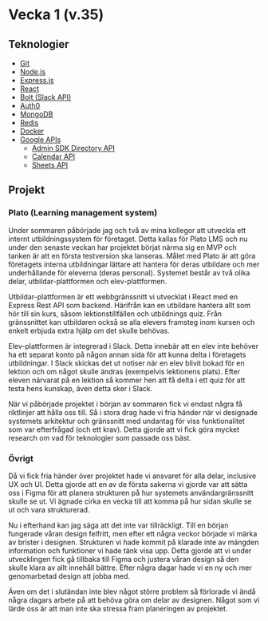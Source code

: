 # Vecka 1 (v.35)

## Teknologier
- [Git](https://git-scm.com/)
- [Node.js](https://nodejs.org/en/)
- [Express.js](https://expressjs.com/)
- [React](https://reactjs.org/)
- [Bolt (Slack API)](https://slack.dev/bolt-js/tutorial/getting-started)
- [Auth0](https://auth0.com/)
- [MongoDB](https://www.mongodb.com/)
- [Redis](https://redis.io/)
- [Docker](https://www.docker.com/)
- [Google APIs](https://developers.google.com/apis-explorer)
    - [Admin SDK Directory API](https://developers.google.com/admin-sdk/directory/reference/rest)
    - [Calendar API](https://developers.google.com/calendar/api/v3/reference)
    - [Sheets API](https://developers.google.com/sheets/api/reference/rest)

## Projekt

### Plato (Learning management system)
Under sommaren påbörjade jag och två av mina kollegor att utveckla ett internt utbildningssystem för företaget. Detta kallas för Plato LMS och nu under den 
senaste veckan har projektet börjat närma sig en MVP och tanken är att en första testversion ska lanseras. Målet med Plato är att göra företagets interna
utbildningar lättare att hantera för deras utbildare och mer underhållande för eleverna (deras personal). Systemet består av två olika delar, 
utbildar-plattformen och elev-plattformen. 

Utbildar-plattformen är ett webbgränssnitt vi utvecklat i React med en Express Rest API som backend. Härifrån kan en utbildare hantera allt som hör till sin 
kurs, såsom lektionstillfällen och utbildnings quiz. Från gränssnittet kan utbildaren också se alla elevers framsteg inom kursen och enkelt erbjuda extra hjälp
om det skulle behövas.

Elev-plattformen är integrerad i Slack. Detta innebär att en elev inte behöver ha ett separat konto på någon annan sida för att kunna delta i företagets
utbildningar. I Slack skickas det ut notiser när en elev blivit bokad för en lektion och om något skulle ändras (exempelvis lektionens plats). Efter eleven
närvarat på en lektion så kommer hen att få delta i ett quiz för att testa hens kunskap, även detta sker i Slack.

När vi påbörjade projektet i början av sommaren fick vi endast några få riktlinjer att hålla oss till. Så i stora drag hade vi fria händer när vi designade
systemets arkitektur och gränssnitt med undantag för viss funktionalitet som var efterfrågad (och ett krav). Detta gjorde att vi fick göra mycket research om 
vad för teknologier som passade oss bäst.

### Övrigt
Då vi fick fria händer över projektet hade vi ansvaret för alla delar, inclusive UX och UI. Detta gjorde att en av de första sakerna vi gjorde var att sätta
oss i Figma för att planera strukturen på hur systemets användargränssnitt skulle se ut. Vi ägnade cirka en vecka till att komma på hur sidan skulle se ut
och vara strukturerad.

Nu i efterhand kan jag säga att det inte var tillräckligt. Till en början fungerade våran design felfritt, men efter ett några veckor började vi märka av brister i
designen. Strukturen vi hade kommit på klarade inte av mängden information och funktioner vi hade tänk visa upp. Detta gjorde att vi under utvecklingen fick gå tillbaka
till Figma och justera våran design så den skulle klara av allt innehåll bättre. Efter några dagar hade vi en ny och mer genomarbetad design att jobba med.

Även om det i slutändan inte blev något större problem så förlorade vi ändå några dagars arbete på att behöva göra om delar av designen. Något som vi lärde
oss är att man inte ska stressa fram planeringen av projektet.

